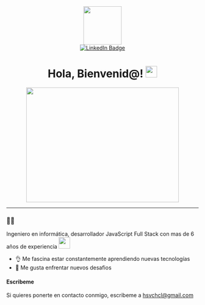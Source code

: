 <div id="header" align="center">
  <img src="https://media.giphy.com/media/M9gbBd9nbDrOTu1Mqx/giphy.gif" width="100"/>
  <div id="badges">
  <a href="https://www.linkedin.com/in/hansvergaracl/">
    <img src="https://img.shields.io/badge/LinkedIn-blue?style=for-the-badge&logo=linkedin&logoColor=white" alt="LinkedIn Badge"/>
  </a>
    <br />
    <img src="https://komarev.com/ghpvc/?username=hsvchcl&style=flat-square&color=blue" alt=""/>
  </div>
  
  <h1>
  Hola, Bienvenid@!
  <img src="https://media.giphy.com/media/hvRJCLFzcasrR4ia7z/giphy.gif" width="30px"/>
</h1>
  
  <div align="center">
  <img src="https://media.giphy.com/media/dWesBcTLavkZuG35MI/giphy.gif" width="400" height="300"/>
</div>
</div>

---

### 👨‍💻
Ingeniero en informática, desarrollador JavaScript Full Stack con mas de 6 años de experiencia <img src="https://media.giphy.com/media/WUlplcMpOCEmTGBtBW/giphy.gif" width="30">

- 👌 Me fascina estar constantemente aprendiendo nuevas tecnologías
- 🚀 Me gusta enfrentar nuevos desafios


#### Escribeme
Si quieres ponerte en contacto conmigo, escribeme a hsvchcl@gmail.com
